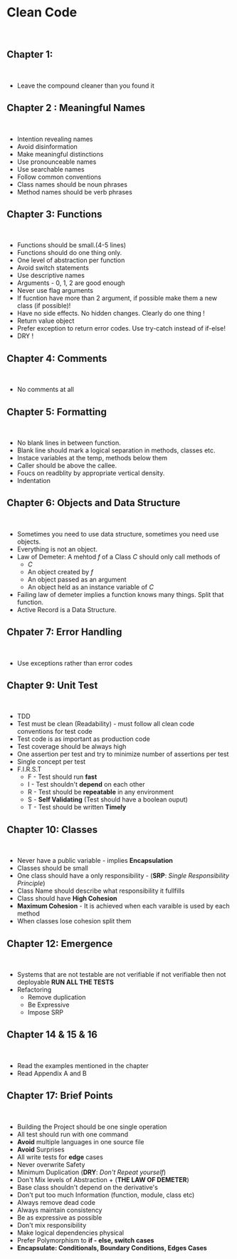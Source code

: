 # Clean Code
​
##  Chapter 1:
​
* Leave the compound cleaner than you found it
​
## Chapter 2 : Meaningful Names
​
- Intention revealing names
- Avoid disinformation
- Make meaningful distinctions 
- Use pronounceable names
- Use searchable names
- Follow common conventions
- Class names should be noun phrases
- Method names should be verb phrases
​
## Chapter 3: Functions
​
- Functions should be small.(4-5 lines)
- Functions should do one thing only.
- One level of abstraction per function
- Avoid switch statements
- Use descriptive names
- Arguments - 0, 1, 2 are good enough 
- Never use flag arguments
- If fucntion have more than 2 argument, if possible make them a new class (if possible)!
- Have no side effects. No hidden changes. Clearly do one thing !
- Return value object
- Prefer exception to return error codes. Use try-catch instead of if-else!
- DRY !
​
## Chapter 4: Comments
​
- No comments at all
​
## Chapter 5: Formatting
​
- No blank lines in between function. 
- Blank line should mark a logical separation in methods, classes etc.
- Instace variables at the temp, methods below them
- Caller should be above the callee.
- Foucs on readblity by appropriate vertical density. 
- Indentation
​
## Chapter 6: Objects and Data Structure 
​
- Sometimes you need to use data structure, sometimes you need use objects. 
- Everything is not an object.
- Law of Demeter:  A mehtod *f* of a Class *C* should only call methods of 
  - *C*
  - An object created by *f*
  - An object passed as an argument
  - An object held as an instance variable of *C*
- Failing law of demeter implies a function knows many things. Split that function.
- Active Record is a Data Structure. 
​
## Chpater 7: Error Handling 
​
- Use exceptions rather than error codes
​
## Chapter 9: Unit Test
​
- TDD
- Test must be clean (Readability) - must follow all clean code conventions for test code
- Test code is as important as production code
- Test coverage should be always high
- One assertion per test and try to minimize number of assertions per test
- Single concept per test
- F.I.R.S.T
  - F - Test should run **fast**
  - I - Test shouldn't **depend** on each other
  - R - Test should be **repeatable** in any environment
  - S - **Self Validating** (Test should have a boolean ouput)
  - T - Test should be written **Timely**
​
## Chapter 10: Classes
​
* Never have a public variable - implies **Encapsulation**
* Classes should be small
* One class should have a only responsibility - (**SRP**: *Single Responsibility Principle*)
* Class Name should describe what responsibility it fullfills
* Class should have **High Cohesion**
* **Maximum Cohesion** - It is achieved when each varaible is used by each method
* When classes lose cohesion split them
​
## Chapter 12: Emergence
​
*  Systems that are not testable are not verifiable if not verifiable then not deployable **RUN ALL THE TESTS**
* Refactoring
  * Remove duplication
  * Be Expressive
  * Impose SRP
​
## Chapter 14 & 15 & 16
​
* Read the examples mentioned in the chapter
* Read Appendix A and B
​
## Chapter 17: Brief Points
​
* Building the Project should be one single operation
​
* All test should run with one command
​
* **Avoid** multiple languages in one source file
​
* **Avoid** Surprises 
​
* All write tests for **edge** cases
​
* Never overwrite Safety
​
* Minimum Duplication (**DRY**: *Don't Repeat yourself*)
​
* Don't Mix levels of Abstraction + (**THE LAW OF DEMETER**)
​
* Base class shouldn't depend on the derivative's
​
* Don't put too much Information (function, module, class etc)
​
* Always remove dead code
​
* Always maintain consistency 
​
* Be as expressive as possible
​
* Don't mix responsibility 
​
* Make logical dependencies physical 
​
* Prefer Polymorphism to **if - else, switch cases**
​
* **Encapsulate: Conditionals, Boundary Conditions, Edges Cases** 
